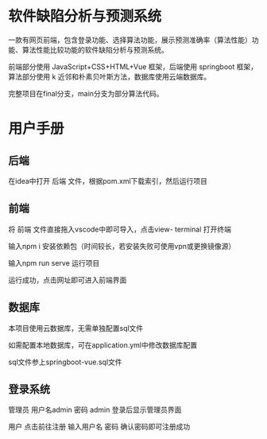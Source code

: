 # 软件缺陷分析与预测系统
一款有网页前端，包含登录功能、选择算法功能，展示预测准确率（算法性能）功能、算法性能比较功能的软件缺陷分析与预测系统。

前端部分使用 JavaScript+CSS+HTML+Vue 框架，后端使用 springboot 框架，算法部分使用 k 近邻和朴素贝叶斯方法，数据库使用云端数据库。

完整项目在final分支，main分支为部分算法代码。
# 用户手册

## 后端

在idea中打开 后端 文件，根据pom.xml下载索引，然后运行项目

## 前端

将 前端 文件直接拖入vscode中即可导入，点击view- terminal 打开终端

输入npm i 安装依赖包（时间较长，若安装失败可使用vpn或更换镜像源）

输入npm run serve 运行项目

运行成功，点击网址即可进入前端界面 

## 数据库

本项目使用云数据库，无需单独配置sql文件

如需配置本地数据库，可在application.yml中修改数据库配置

sql文件参上springboot-vue.sql文件

## 登录系统

管理员  用户名admin 密码 admin 登录后显示管理员界面

用户 点击前往注册  输入用户名 密码 确认密码即可注册成功

